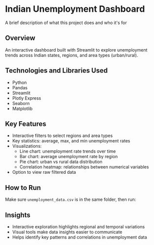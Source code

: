 
# Indian Unemployment Dashboard


A brief description of what this project does and who it's for


## Overview
An interactive dashboard built with Streamlit to explore unemployment trends across Indian states, regions, and area types (urban/rural).

## Technologies and Libraries Used
- Python
- Pandas
- Streamlit
- Plotly Express
- Seaborn
- Matplotlib


## Key Features
- Interactive filters to select regions and area types
- Key statistics: average, max, and min unemployment rates
- Visualizations:
  - Line chart: unemployment rate trends over time
  - Bar chart: average unemployment rate by region
  - Pie chart: urban vs rural data distribution
  - Correlation heatmap: relationships between numerical variables
- Option to view raw filtered data
## How to Run
Make sure `unemployment_data.csv` is in the same folder, then run:

## Insights
- Interactive exploration highlights regional and temporal variations
- Visual tools make data insights easier to communicate
- Helps identify key patterns and correlations in unemployment data
